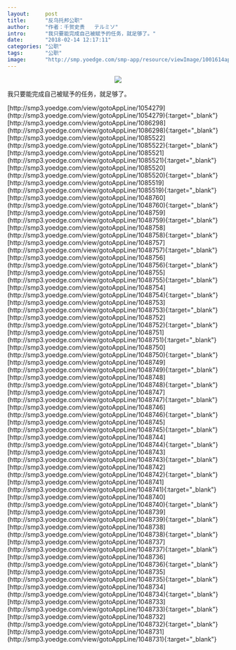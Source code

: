 ```yaml
---
layout:     post
title:      "反乌托邦公职"
author:     "作者：千贺史贵   テルミソ"
intro:      "我只要能完成自己被赋予的任务，就足够了。"
date:       "2018-02-14 12:17:11"
categories: "公职"
tags:       "公职"
image:      "http://smp.yoedge.com/smp-app/resource/viewImage/1001614appline.png"
---
```

<div style="text-align: center">
<p><img src="http://smp.yoedge.com/smp-app/resource/viewImage/1001614appline.png"/></p>
</div>
<p class="post-meta">
<span>我只要能完成自己被赋予的任务，就足够了。</span>
</p>
[http://smp3.yoedge.com/view/gotoAppLine/1054279](http://smp3.yoedge.com/view/gotoAppLine/1054279){:target="_blank"}
[http://smp3.yoedge.com/view/gotoAppLine/1086298](http://smp3.yoedge.com/view/gotoAppLine/1086298){:target="_blank"}
[http://smp3.yoedge.com/view/gotoAppLine/1085522](http://smp3.yoedge.com/view/gotoAppLine/1085522){:target="_blank"}
[http://smp3.yoedge.com/view/gotoAppLine/1085521](http://smp3.yoedge.com/view/gotoAppLine/1085521){:target="_blank"}
[http://smp3.yoedge.com/view/gotoAppLine/1085520](http://smp3.yoedge.com/view/gotoAppLine/1085520){:target="_blank"}
[http://smp3.yoedge.com/view/gotoAppLine/1085519](http://smp3.yoedge.com/view/gotoAppLine/1085519){:target="_blank"}
[http://smp3.yoedge.com/view/gotoAppLine/1048760](http://smp3.yoedge.com/view/gotoAppLine/1048760){:target="_blank"}
[http://smp3.yoedge.com/view/gotoAppLine/1048759](http://smp3.yoedge.com/view/gotoAppLine/1048759){:target="_blank"}
[http://smp3.yoedge.com/view/gotoAppLine/1048758](http://smp3.yoedge.com/view/gotoAppLine/1048758){:target="_blank"}
[http://smp3.yoedge.com/view/gotoAppLine/1048757](http://smp3.yoedge.com/view/gotoAppLine/1048757){:target="_blank"}
[http://smp3.yoedge.com/view/gotoAppLine/1048756](http://smp3.yoedge.com/view/gotoAppLine/1048756){:target="_blank"}
[http://smp3.yoedge.com/view/gotoAppLine/1048755](http://smp3.yoedge.com/view/gotoAppLine/1048755){:target="_blank"}
[http://smp3.yoedge.com/view/gotoAppLine/1048754](http://smp3.yoedge.com/view/gotoAppLine/1048754){:target="_blank"}
[http://smp3.yoedge.com/view/gotoAppLine/1048753](http://smp3.yoedge.com/view/gotoAppLine/1048753){:target="_blank"}
[http://smp3.yoedge.com/view/gotoAppLine/1048752](http://smp3.yoedge.com/view/gotoAppLine/1048752){:target="_blank"}
[http://smp3.yoedge.com/view/gotoAppLine/1048751](http://smp3.yoedge.com/view/gotoAppLine/1048751){:target="_blank"}
[http://smp3.yoedge.com/view/gotoAppLine/1048750](http://smp3.yoedge.com/view/gotoAppLine/1048750){:target="_blank"}
[http://smp3.yoedge.com/view/gotoAppLine/1048749](http://smp3.yoedge.com/view/gotoAppLine/1048749){:target="_blank"}
[http://smp3.yoedge.com/view/gotoAppLine/1048748](http://smp3.yoedge.com/view/gotoAppLine/1048748){:target="_blank"}
[http://smp3.yoedge.com/view/gotoAppLine/1048747](http://smp3.yoedge.com/view/gotoAppLine/1048747){:target="_blank"}
[http://smp3.yoedge.com/view/gotoAppLine/1048746](http://smp3.yoedge.com/view/gotoAppLine/1048746){:target="_blank"}
[http://smp3.yoedge.com/view/gotoAppLine/1048745](http://smp3.yoedge.com/view/gotoAppLine/1048745){:target="_blank"}
[http://smp3.yoedge.com/view/gotoAppLine/1048744](http://smp3.yoedge.com/view/gotoAppLine/1048744){:target="_blank"}
[http://smp3.yoedge.com/view/gotoAppLine/1048743](http://smp3.yoedge.com/view/gotoAppLine/1048743){:target="_blank"}
[http://smp3.yoedge.com/view/gotoAppLine/1048742](http://smp3.yoedge.com/view/gotoAppLine/1048742){:target="_blank"}
[http://smp3.yoedge.com/view/gotoAppLine/1048741](http://smp3.yoedge.com/view/gotoAppLine/1048741){:target="_blank"}
[http://smp3.yoedge.com/view/gotoAppLine/1048740](http://smp3.yoedge.com/view/gotoAppLine/1048740){:target="_blank"}
[http://smp3.yoedge.com/view/gotoAppLine/1048739](http://smp3.yoedge.com/view/gotoAppLine/1048739){:target="_blank"}
[http://smp3.yoedge.com/view/gotoAppLine/1048738](http://smp3.yoedge.com/view/gotoAppLine/1048738){:target="_blank"}
[http://smp3.yoedge.com/view/gotoAppLine/1048737](http://smp3.yoedge.com/view/gotoAppLine/1048737){:target="_blank"}
[http://smp3.yoedge.com/view/gotoAppLine/1048736](http://smp3.yoedge.com/view/gotoAppLine/1048736){:target="_blank"}
[http://smp3.yoedge.com/view/gotoAppLine/1048735](http://smp3.yoedge.com/view/gotoAppLine/1048735){:target="_blank"}
[http://smp3.yoedge.com/view/gotoAppLine/1048734](http://smp3.yoedge.com/view/gotoAppLine/1048734){:target="_blank"}
[http://smp3.yoedge.com/view/gotoAppLine/1048733](http://smp3.yoedge.com/view/gotoAppLine/1048733){:target="_blank"}
[http://smp3.yoedge.com/view/gotoAppLine/1048732](http://smp3.yoedge.com/view/gotoAppLine/1048732){:target="_blank"}
[http://smp3.yoedge.com/view/gotoAppLine/1048731](http://smp3.yoedge.com/view/gotoAppLine/1048731){:target="_blank"}


